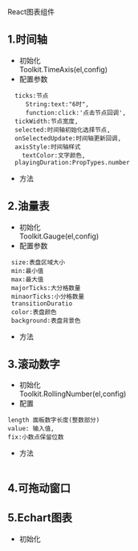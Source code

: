 React图表组件


## 1.时间轴<br>
- 初始化<br>
Toolkit.TimeAxis(el,config)
- 配置参数
```
  ticks:节点
     String:text:"6时",
     function:click:'点击节点回调',
  tickWidth:节点宽度,
  selected:时间轴初始化选择节点,
  onSelectedUpdate:时间轴更新回调,
  axisStyle:时间轴样式
    textColor:文字颜色,
  playingDuration:PropTypes.number
```
- 方法
## 2.油量表<br>
- 初始化<br>
Toolkit.Gauge(el,config)
- 配置参数
```
 size:表盘区域大小
 min:最小值
 max:最大值
 majorTicks:大分格数量
 minaorTicks:小分格数量
 transitionDuratio
 color:表盘颜色
 background:表盘背景色
```
- 方法

## 3.滚动数字<br>
- 初始化<br>
Toolkit.RollingNumber(el,config)
- 配置
```
length 面板数字长度(整数部分)
value: 输入值,
fix:小数点保留位数
```
- 方法
```
```
## 4.可拖动窗口<br>

## 5.Echart图表
- 初始化<br>
